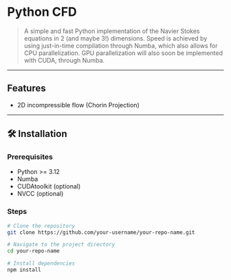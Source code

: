 # Python CFD

> A simple and fast Python implementation of the Navier Stokes equations in 2 (and maybe 3!) dimensions. Speed is achieved by using just-in-time compilation through Numba, which also allows for CPU parallelization. GPU parallelization will also soon be implemented with CUDA, through Numba.

---

## Features

- 2D incompressible flow (Chorin Projection)

---

## 🛠️ Installation

### Prerequisites
- Python >= 3.12
- Numba
- CUDAtoolkit (optional)
- NVCC (optional)

### Steps

```bash
# Clone the repository
git clone https://github.com/your-username/your-repo-name.git

# Navigate to the project directory
cd your-repo-name

# Install dependencies
npm install
